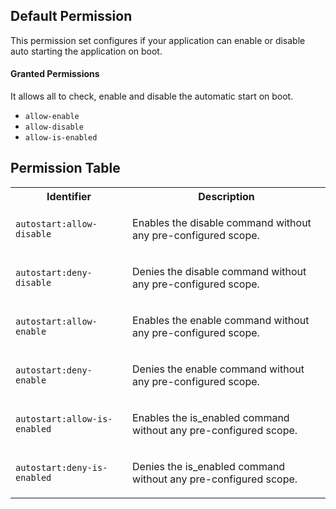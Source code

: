 ## Default Permission

This permission set configures if your
application can enable or disable auto
starting the application on boot.

#### Granted Permissions

It allows all to check, enable and
disable the automatic start on boot.



- `allow-enable`
- `allow-disable`
- `allow-is-enabled`

## Permission Table

<table>
<tr>
<th>Identifier</th>
<th>Description</th>
</tr>


<tr>
<td>

`autostart:allow-disable`

</td>
<td>

Enables the disable command without any pre-configured scope.

</td>
</tr>

<tr>
<td>

`autostart:deny-disable`

</td>
<td>

Denies the disable command without any pre-configured scope.

</td>
</tr>

<tr>
<td>

`autostart:allow-enable`

</td>
<td>

Enables the enable command without any pre-configured scope.

</td>
</tr>

<tr>
<td>

`autostart:deny-enable`

</td>
<td>

Denies the enable command without any pre-configured scope.

</td>
</tr>

<tr>
<td>

`autostart:allow-is-enabled`

</td>
<td>

Enables the is_enabled command without any pre-configured scope.

</td>
</tr>

<tr>
<td>

`autostart:deny-is-enabled`

</td>
<td>

Denies the is_enabled command without any pre-configured scope.

</td>
</tr>
</table>
